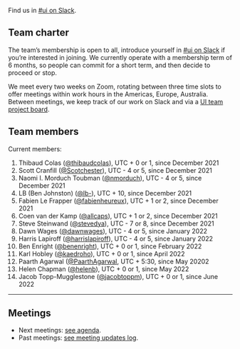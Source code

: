 
Find us in [#ui on Slack](https://app.slack.com/client/T0K33F93J/C0P6APKH9).

## Team charter

The team’s membership is open to all, introduce yourself in [#ui on Slack](https://app.slack.com/client/T0K33F93J/C0P6APKH9) if you’re interested in joining. We currently operate with a membership term of 6 months, so people can commit for a short term, and then decide to proceed or stop.

We meet every two weeks on Zoom, rotating between three time slots to offer meetings within work hours in the Americas, Europe, Australia. Between meetings, we keep track of our work on Slack and via a [UI team project board](https://github.com/wagtail/wagtail/projects/13).

## Team members

Current members:

1. Thibaud Colas ([@thibaudcolas](https://github.com/thibaudcolas)), UTC + 0 or 1, since December 2021
2. Scott Cranfill ([@Scotchester](https://github.com/Scotchester)), UTC - 4 or 5, since December 2021
3. Naomi I. Morduch Toubman ([@nmorduch](https://github.com/nmorduch)), UTC - 4 or 5, since December 2021
4. LB (Ben Johnston) ([@lb-](https://github.com/lb-)), UTC + 10, since December 2021
5. Fabien Le Frapper ([@fabienheureux](https://github.com/fabienheureux)), UTC + 1 or 2, since December 2021
6. Coen van der Kamp ([@allcaps](https://github.com/allcaps)), UTC + 1 or 2, since December 2021
7. Steve Steinwand ([@stevedya](https://github.com/stevedya)), UTC - 7 or 8, since December 2021
8. Dawn Wages ([@dawnwages](https://github.com/dawnwages)), UTC - 4 or 5, since January 2022
9. Harris Lapiroff ([@harrislapiroff](https://github.com/harrislapiroff)), UTC - 4 or 5, since January 2022
10. Ben Enright ([@benenright](https://github.com/benenright)), UTC + 0 or 1, since February 2022
11. Karl Hobley ([@kaedroho](https://github.com/kaedroho)), UTC + 0 or 1, since April 2022
12. Paarth Agarwal ([@PaarthAgarwal](https://github.com/PaarthAgarwal), UTC + 5:30, since May 20202
13. Helen Chapman ([@helenb](https://github.com/helenb)), UTC + 0 or 1, since May 2022
14. Jacob Topp-Mugglestone ([@jacobtoppm](https://github.com/jacobtoppm)), UTC + 0 or 1, since June 2022

---

## Meetings

- Next meetings: [see agenda](https://docs.google.com/document/d/1SRXjlZ3_f48XGpJrtUaNO80sz_qp_ECAs2p0gFZAO0g/edit).
- Past meetings: [see meeting updates log](https://github.com/wagtail/wagtail/discussions/8265).